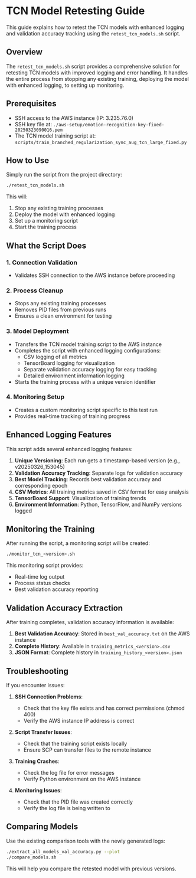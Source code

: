 # TCN Model Retesting Guide

This guide explains how to retest the TCN models with enhanced logging and validation accuracy tracking using the `retest_tcn_models.sh` script.

## Overview

The `retest_tcn_models.sh` script provides a comprehensive solution for retesting TCN models with improved logging and error handling. It handles the entire process from stopping any existing training, deploying the model with enhanced logging, to setting up monitoring.

## Prerequisites

- SSH access to the AWS instance (IP: 3.235.76.0)
- SSH key file at: `./aws-setup/emotion-recognition-key-fixed-20250323090016.pem`
- The TCN model training script at: `scripts/train_branched_regularization_sync_aug_tcn_large_fixed.py`

## How to Use

Simply run the script from the project directory:

```bash
./retest_tcn_models.sh
```

This will:
1. Stop any existing training processes
2. Deploy the model with enhanced logging
3. Set up a monitoring script
4. Start the training process

## What the Script Does

### 1. Connection Validation
- Validates SSH connection to the AWS instance before proceeding

### 2. Process Cleanup
- Stops any existing training processes
- Removes PID files from previous runs
- Ensures a clean environment for testing

### 3. Model Deployment
- Transfers the TCN model training script to the AWS instance
- Completes the script with enhanced logging configurations:
  - CSV logging of all metrics
  - TensorBoard logging for visualization
  - Separate validation accuracy logging for easy tracking
  - Detailed environment information logging
- Starts the training process with a unique version identifier

### 4. Monitoring Setup
- Creates a custom monitoring script specific to this test run
- Provides real-time tracking of training progress

## Enhanced Logging Features

This script adds several enhanced logging features:

1. **Unique Versioning**: Each run gets a timestamp-based version (e.g., v20250326_153045)
2. **Validation Accuracy Tracking**: Separate logs for validation accuracy
3. **Best Model Tracking**: Records best validation accuracy and corresponding epoch
4. **CSV Metrics**: All training metrics saved in CSV format for easy analysis
5. **TensorBoard Support**: Visualization of training trends
6. **Environment Information**: Python, TensorFlow, and NumPy versions logged

## Monitoring the Training

After running the script, a monitoring script will be created:

```bash
./monitor_tcn_<version>.sh
```

This monitoring script provides:
- Real-time log output
- Process status checks
- Best validation accuracy reporting

## Validation Accuracy Extraction

After training completes, validation accuracy information is available:

1. **Best Validation Accuracy**: Stored in `best_val_accuracy.txt` on the AWS instance
2. **Complete History**: Available in `training_metrics_<version>.csv`
3. **JSON Format**: Complete history in `training_history_<version>.json`

## Troubleshooting

If you encounter issues:

1. **SSH Connection Problems**:
   - Check that the key file exists and has correct permissions (chmod 400)
   - Verify the AWS instance IP address is correct

2. **Script Transfer Issues**:
   - Check that the training script exists locally
   - Ensure SCP can transfer files to the remote instance

3. **Training Crashes**:
   - Check the log file for error messages
   - Verify Python environment on the AWS instance

4. **Monitoring Issues**:
   - Check that the PID file was created correctly
   - Verify the log file is being written to

## Comparing Models

Use the existing comparison tools with the newly generated logs:

```bash
./extract_all_models_val_accuracy.py --plot
./compare_models.sh
```

This will help you compare the retested model with previous versions.
